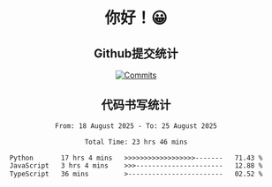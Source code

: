 <div align="center">
<h1>你好！😀</h1>

<h2>Github提交统计</h2>

[![Commits](https://github-readme-stats.ikunshare.com/api?username=ikun0014&include_all_commits=true&locale=cn&show_icons=true&bg_color=0,EC6C6C,FFD479,FFFC79,73FA79,73FDFF,D783FF)](https://github.com/ikun0014)

</div>



<div align="center">
<h2>代码书写统计</h2>
  
<!--START_SECTION:waka-->

```txt
From: 18 August 2025 - To: 25 August 2025

Total Time: 23 hrs 46 mins

Python       17 hrs 4 mins   >>>>>>>>>>>>>>>>>>-------   71.43 %
JavaScript   3 hrs 4 mins    >>>----------------------   12.88 %
TypeScript   36 mins         >------------------------   02.52 %
```

<!--END_SECTION:waka-->

</div>

